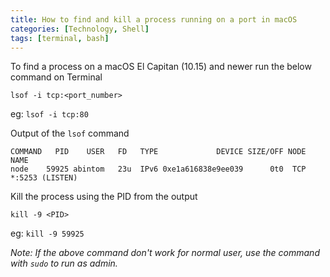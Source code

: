 ```yaml
---
title: How to find and kill a process running on a port in macOS
categories: [Technology, Shell]
tags: [terminal, bash]
---
```


To find a process on a macOS El Capitan (10.15) and newer run the below command on Terminal
```shell
lsof -i tcp:<port_number>
```
eg: `lsof -i tcp:80`

Output of the `lsof` command
```
COMMAND   PID    USER   FD   TYPE             DEVICE SIZE/OFF NODE NAME
node    59925 abintom   23u  IPv6 0xe1a616838e9ee039      0t0  TCP *:5253 (LISTEN)
```

Kill the process using the PID from the output
```shell
kill -9 <PID>
```
eg: `kill -9 59925`

*Note: If the above command don't work for normal user, use the command with `sudo` to run as admin.*